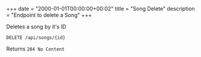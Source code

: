 +++
date = "2000-01-01T00:00:00+00:02"
title = "Song Delete"
description = "Endpoint to delete a Song"
+++

Deletes a song by it's ID

```
DELETE /api/songs/{id}
```

Returns `204 No Content`